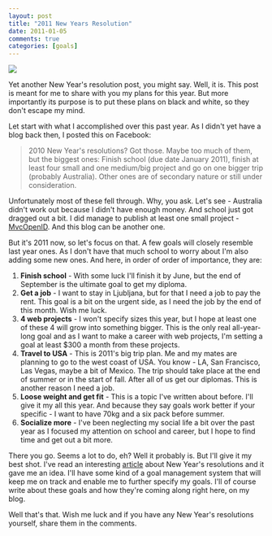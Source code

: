 ```yaml
---
layout: post
title: "2011 New Years Resolution"
date: 2011-01-05
comments: true
categories: [goals]
---
```


![][img]

Yet another New Year's resolution post, you might say. Well, it is. This post is meant for me to share with you my plans for this year. But more importantly its purpose is to put these plans on black and white, so they don't escape my mind.

Let start with what I accomplished over this past year. As I didn't yet have a blog back then, I posted this on Facebook:

> 2010 New Year's resolutions? Got those. Maybe too much of them, but the biggest ones: Finish school (due date January 2011), finish at least four small and one medium/big project and go on one bigger trip (probably Australia). Other ones are of secondary nature or still under consideration.

Unfortunately most of these fell through. Why, you ask. Let's see - Australia didn't work out because I didn't have enough money. And school just got dragged out a bit. I did manage to publish at least one small project - [MvcOpenID][]. And this blog can be another one.

But it's 2011 now, so let's focus on that. A few goals will closely resemble last year ones. As I don't have that much school to worry about I'm also adding some new ones. And here, in order of order of importance, they are:

1. **Finish school** - With some luck I'll finish it by June, but the end of September is the ultimate goal to get my diploma.
2. **Get a job** - I want to stay in Ljubljana, but for that I need a job to pay the rent. This goal is a bit on the urgent side, as I need the job by the end of this month. Wish me luck.
3. **4 web projects** - I won't specify sizes this year, but I hope at least one of these 4 will grow into something bigger. This is the only real all-year-long goal and as I want to make a career with web projects, I'm setting a goal at least $300 a month from these projects.
4. **Travel to USA** - This is 2011's big trip plan. Me and my mates are planning to go to the west coast of USA. You know - LA, San Francisco, Las Vegas, maybe a bit of Mexico. The trip should take place at the end of summer or in the start of fall. After all of us get our diplomas. This is another reason I need a job.
5. **Loose weight and get fit** - This is a topic I've written about before. I'll give it my all this year. And because they say goals work better if your specific - I want to have 70kg and a six pack before summer.
6. **Socialize more** - I've been neglecting my social life a bit over the past year as I focused my attention on school and career, but I hope to find time and get out a bit more.

There you go. Seems a lot to do, eh? Well it probably is. But I'll give it my best shot. I've read an interesting [article][blame] about New Year's resolutions and it gave me an idea. I'll have some kind of a goal management system that will keep me on track and enable me to further specify my goals. I'll of course write about these goals and how they're coming along right here, on my blog.

Well that's that. Wish me luck and if you have any New Year's resolutions yourself, share them in the comments.

[img]: /images/new-years-resolutions-2011.jpg
[mvcopenid]: /blog/mvcopenid-open-source-openid-starter-kit-for-asp-net-mvc "MvcOpenID - Open Source OpenID Starter Kit for ASP.NET MVC"
[blame]: http://online.wsj.com/article/SB10001424052748703478704574612052322122442.html#articleTabs%3Darticle "Blame It On the Brain"
